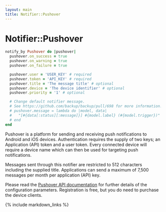```yaml
---
layout: main
title: Notifier::Pushover
---
```


Notifier::Pushover
==================

``` rb
notify_by Pushover do |pushover|
  pushover.on_success = true
  pushover.on_warning = true
  pushover.on_failure = true

  pushover.user = 'USER_KEY' # required
  pushover.token = 'API_KEY' # required
  pushover.title = 'The message title' # optional
  pushover.device = 'The device identifier' # optional
  pushover.priority = '1' # optional

  # Change default notifier message.
  # See https://github.com/backup/backup/pull/698 for more information.
  # pushover.message = lambda do |model, data|
  #   "[#{data[:status][:message]}] #{model.label} (#{model.trigger})"
  # end
end
```

Pushover is a platform for sending and receiving push notifications to Android and iOS devices. Authentication requires the supply of
two keys; an Application (API) token and a user token. Every connected device will require a device name which can then be used for
targeting push notifications.

Messages sent through this notifier are restricted to 512 characters including the supplied title. Applications can send a maximum
of 7,500 messages per month per application (API) key.

Please read the [Pushover API documentation](https://pushover.net/api) for further details of the configuration parameters. Registration
is free, but you do need to purchase the device clients.

{% include markdown_links %}
